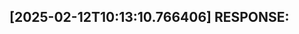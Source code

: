 [2025-02-12T10:13:10.766406] RESPONSE:
--------------------------------------------------------------------------------

